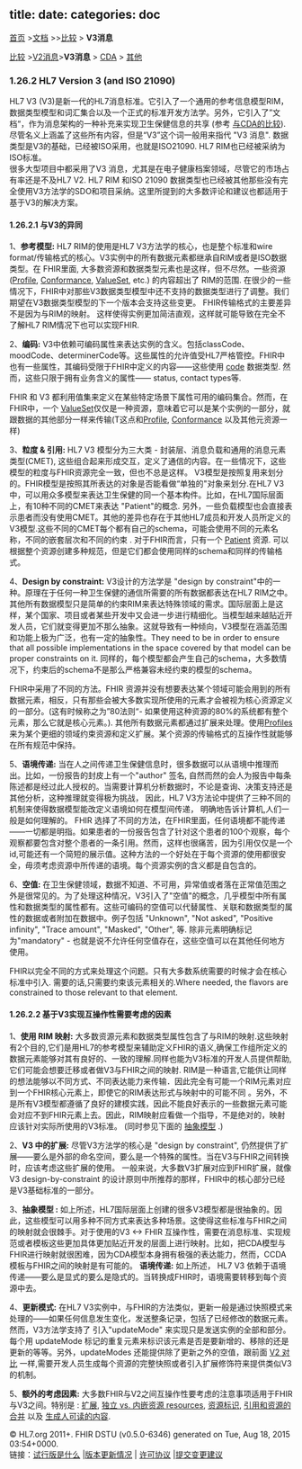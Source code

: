 title: 
date: 
categories: doc
---

  [首页](../home/index.html) >[文档](documentation.html) >>[比较](comparison.html) > **V3消息**	


 [比较](comparison.html) >[V2消息](comparison-v2.html)>**V3消息** > [CDA](comparison-cda.html) > [其他](comparison-other.html) 

###  1.26.2  HL7 Version 3 (and ISO 21090)


HL7 V3 (V3)是新一代的HL7消息标准。它引入了一个通用的参考信息模型RIM，数据类型模型和词汇集合以及一个正式的标准开发方法学。另外，它引入了”文档“，作为消息架构的一种补充来实现卫生保健信息的共享
(参考 [与CDA的比较](comparison-cda.html)).  尽管名义上涵盖了这些所有内容，但是“V3”这个词一般用来指代 &quot;V3 消息&quot;. 数据类型是V3的基础，已经被ISO采用，也就是ISO21090. HL7 RIM也已经被采纳为ISO标准。  
很多大型项目中都采用了V3 消息，尤其是在电子健康档案领域，尽管它的市场占有率还是不及HL7 V2.  HL7 RIM 和ISO 21090 数据类型也已经被其他那些没有完全使用V3方法学的SDO和项目采纳。这里所提到的大多数评论和建议也都适用于基于V3的解决方案。   
#### 1.26.2.1  与V3的异同
1、**参考模型:**  HL7 RIM的使用是HL7 V3方法学的核心，也是整个标准和wire format/传输格式的核心。V3实例中的所有数据元素都继承自RIM或者是ISO数据类型。在 FHIR里面, 大多数资源和数据类型元素也是这样，但不尽然。一些资源 ([Profile](../infra/profile.html), [Conformance](../infra/conformance.html), [ValueSet](../infra/valueset.html), etc.) 的内容超出了 RIM的范围.  在很少的一些情况下，FHIR中对那些V3数据类型模型中还不支持的数据类型进行了调整。我们期望在V3数据类型模型的下一个版本会支持这些变更。 FHIR传输格式的主要差异不是因为与RIM的映射。 这样使得实例更加简洁直观，这样就可能导致在完全不了解HL7 RIM情况下也可以实现FHIR.    

2、**编码:**  V3中依赖可编码属性来表达实例的含义。包括classCode、moodCode、determinerCode等。这些属性的允许值受HL7严格管控。FHIR中也有一些属性，其编码受限于FHIR中定义的内容——这些使用 [code](datatypes.html#code) 数据类型. 然而，这些只限于拥有业务含义的属性——   status, contact types等.

FHIR 和 V3 都利用值集来定义在某些特定场景下属性可用的编码集合。然而，在FHIR中，一个  [ValueSet](../infra/valueset.html)仅仅是一种资源，意味着它可以是某个实例的一部分，就跟数据的其他部分一样来传输(T这点和[Profile](../infra/profile.html), [Conformance](conformance.html) 以及其他元资源一样)     

3、**粒度 &amp; 引用:**  HL7 V3 模型分为三大类  - 封装层、消息负载和通用的消息元素类型(CMET), 这些组合起来形成交互，定义了通信的内容。在一些情况下，这些模型的粒度与FHIR资源完全一致，但也不总是这样。 V3模型是按照复用来划分的。FHIR模型是按照其所表达的对象是否能看做“单独的"对象来划分.在HL7 V3中，可以用众多模型来表达卫生保健的同一个基本构件。比如，在HL7国际层面上，有10种不同的CMET来表达 &quot;Patient&quot;的概念.  另外，一些负载模型也会直接表示患者而没有使用CMET。其他的差异也存在于其他HL7成员和开发人员所定义的V3模型.这些不同的CMET每个都有自己的schema，可能会使用不同的元素名称，不同的嵌套层次和不同的约束 . 对于FHIR而言，只有一个 [Patient](patient.html) 资源. 可以根据整个资源创建多种规范，但是它们都会使用同样的schema和同样的传输格式。    

4、**Design by constraint:** V3设计的方法学是  &quot;design by constraint&quot;中的一种。原理在于任何一种卫生保健的通信所需要的所有数据都表达在HL7 RIM之中。 其他所有数据模型只是简单的约束RIM来表达特殊领域的需求。国际层面上是这样，某个国家、项目或者某些开发中又会进一步进行精细化。当模型越来越贴近开发人员，它们就变得更加不那么抽象。这就导致有一种倾向，V3模型在涵盖范围和功能上极为广泛，也有一定的抽象性。They need to be in order to ensure that all possible implementations in the space covered by that model can be proper constraints on it.  同样的，每个模型都会产生自己的schema，大多数情况下，约束后的schema不是那么严格兼容未经约束的模型的schema。   

FHIR中采用了不同的方法。FHIR 资源并没有想要表达某个领域可能会用到的所有数据元素，相反，只有那些会被大多数实现所使用的元素才会被视为核心资源定义的一部分。(这有时候称之为”80法则“- 如果使用这种资源的80%的系统都有整个元素，那么它就是核心元素。).  其他所有数据元素都通过扩展来处理。使用[Profiles](../infra/profile.html)来为某个更细的领域约束资源和定义扩展。某个资源的传输格式的互操作性就能够在所有规范中保持。

5、**语境传递:**  当在人之间传递卫生保健信息时，很多数据可以从语境中推理而出。比如，一份报告的封皮上有一个&quot;author&quot; 签名, 自然而然的会人为报告中每条陈述都是经过此人授权的。当需要计算机分析数据时，不论是查询、决策支持还是其他分析，这种推理就变得极为挑战， 因此，HL7 V3方法论中提供了三种不同的机制来使得数据模型能改定义语境如何在模型间传递， 明确地告诉计算机,人们一般是如何理解的。
FHIR 选择了不同的方法，在FHIR里面，任何语境都不能传递——一切都是明指。如果患者的一份报告包含了针对这个患者的100个观察，每个观察都要包含对整个患者的一条引用。然而，这样也很痛苦，因为引用仅仅是一个id,可能还有一个简短的展示值。这种方法的一个好处在于每个资源的使用都很安全，毋须考虑资源中所传递的语境。每个资源实例的含义都是自包含的。

6、**空值:** 在卫生保健领域，数据不知道、不可用，异常值或者落在正常值范围之外是很常见的。为了处理这种情况，V3引入了"空值"的概念，几乎模型中所有属性和数据类型的属性都有。这些可编码的空值可以代替属性、关联和数据类型的属性的数据或者附加在数据中。例子包括 &quot;Unknown&quot;, &quot;Not asked&quot;, &quot;Positive infinity&quot;, &quot;Trace amount&quot;, &quot;Masked&quot;, &quot;Other&quot;, 等.  除非元素明确标记为&quot;mandatory&quot; - 也就是说不允许任何空值存在，这些空值可以在其他任何地方使用。 

FHIR以完全不同的方式来处理这个问题。只有大多数系统需要的时候才会在核心标准中引入.  需要的话,只需要约束该元素相关的.Where needed, the flavors are constrained to those relevant to that element.     

####  1.26.2.2   基于V3实现互操作性需要考虑的因素


1、**使用 RIM 映射:** 大多数资源元素和数据类型属性包含了与RIM的映射.这些映射有2个目的,它们是用HL7的参考模型来辅助定义FHIR的语义,确保工作组所定义的数据元素能够对其有良好的、一致的理解.同样也能为V3标准的开发人员提供帮助,它们可能会想要迁移或者做V3与FHIR之间的映射.  RIM是一种语言,它能供让同样的想法能够以不同方式、不同表达能力来传输．因此完全有可能一个RIM元素对应到一个FHIR核心元素上，即使它的RIM表达形式与映射中的可能不同 。另外，不是所有V3模型都遵循了良好的建模实践，因此不能良好表示的一些数据元素可能会对应不到FHIR元素上去。因此，RIM映射应看做一个指导，不是绝对的，映射应该针对实际所使用的V3标准。 (同时参见下面的 [抽象模型](#V3-abstractModels) .)

2、**V3 中的扩展:**  尽管V3方法学的核心是 &quot;design by constraint&quot;, 仍然提供了扩展——要么是外部的命名空间，要么是一个特殊的属性。当在V3与FHIR之间转换时，应该考虑这些扩展的使用。   一般来说，大多数V3扩展对应到FHIR扩展，就像V3 design-by-constraint 的设计原则中所推荐的那样，FHIR中的核心部分已经是V3基础标准的一部分。   

3、**抽象模型  :**  如上所述，HL7国际层面上创建的很多V3模型都是很抽象的。因此，这些模型可以用多种不同方式来表达多种场景。这使得这些标准与FHIR之间的映射就会很棘手。对于使用的V3 &lt;-&gt; FHIR 互操作性，需要在消息标准、实现规范或者模板这些更加具体更加贴近开发的层面上进行映射。比如，把CDA模型与FHIR进行映射就很困难，因为CDA模型本身拥有极强的表达能力，然而，CCDA模板与FHIR之间的映射是有可能的。
**语境传递:** 如上所述， HL7 V3 依赖于语境传递——要么是显式的要么是隐式的。当转换成FHIR时，语境需要转移到每个资源中去。 

4、**更新模式:** 在HL7 V3实例中，与FHIR的方法类似，更新一般是通过快照模式来处理的——如果任何信息发生变化，发送整条记录，包括了已经修改的数据元素。然而，V3方法学支持了 引入&quot;updateMode&quot; 来实现只是发送实例的全部和部分。每个用 updateMode 标记的重复元素来标识该元素是否是要新增的、移除的还是更新的等等。另外，updateModes 还能提供除了更新之外的空值，跟前面 [V2 对比](comparison-v2.html#V2-updateMode) 一样,需要开发人员生成每个资源的完整快照或者引入扩展修饰符来提供类似V3的机制。    

5、**额外的考虑因素:**  大多数FHIR与V2之间互操作性要考虑的注意事项适用于FHIR与V3之间。特别是 : [扩展](comparison-v2.html#V2-extensions), [独立 vs. 内嵌资源 resources](comparison-v2.html#V2-contained), [资源标识](comparison-v2.html#V2-identification), [引用和资源的合并](comparison-v2.html#V2-merging) 以及 [生成人可读的内容](comparison-v2.html#V2-humanReadable).

&copy; HL7.org 2011+. FHIR DSTU (v0.5.0-6346) generated on Tue, Aug 18, 2015 03:54+0000\.  
  链接：[试行版是什么](http://hl7.org/implement/standards/fhir/dstu.html) |[版本更新情况](http://hl7.org/implement/standards/fhir/history.html) | [许可协议](http://hl7.org/implement/standards/fhir/license.html) |[提交变更建议](http://gforge.hl7.org/gf/project/fhir/tracker/?action=TrackerItemAdd&tracker_id=677)


